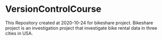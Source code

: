 # VersionControlCourse
This Repository created at 2020-10-24  for bikeshare project. Bikeshare project is an investigation project that investigate bike rental data in three cities in USA. 
